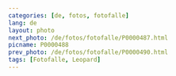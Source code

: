 ```yaml
---
categories: [de, fotos, fotofalle]
lang: de
layout: photo
next_photo: /de/fotos/fotofalle/P0000487.html
picname: P0000488
prev_photo: /de/fotos/fotofalle/P0000490.html
tags: [Fotofalle, Leopard]
---
```

